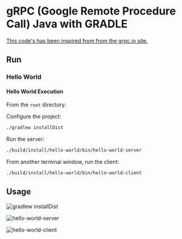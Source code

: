 # gRPC (Google Remote Procedure Call) Java with GRADLE

[This code's has been inspired from from the grpc.io site.](https://grpc.io/docs/languages/java/quickstart/)

## Run

### Hello World

#### Hello World Execution

From the `root` directory:

Configure the project:

```bash
./gradlew installDist
```

Run the server:

```bash
./build/install/hello-world/bin/hello-world-server
```

From another terminal window, run the client:

```bash
./build/install/hello-world/bin/hello-world-client
```

## Usage

![gradlew installDist](https://user-images.githubusercontent.com/22433243/125847542-75f54cdd-33e6-4fde-b1d9-88ab0400206f.png)

![hello-world-server](https://user-images.githubusercontent.com/22433243/125847750-61683da3-ed06-4f52-95a7-1f13714823bb.png)

![hello-world-client](https://user-images.githubusercontent.com/22433243/125847563-aad2580e-f70b-4ebf-8c8a-111c5dc9db7f.png)
